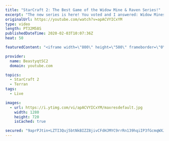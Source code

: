 ```yaml
---
title: "StarCraft 2: The Best Game of the Widow Mine & Raven Series!"
excerpt: "The new series is here! You voted and I answered: Widow Mines & Ravens to Grandmaster has arrived!  2019 Best Moments video: https://youtu.be/FEAEwkYcUS0  #WidowMineRaven #Beastyqt #StarCraft2 #SC2  Feel free to let me know if you have any suggestions for future videos. I hope you guys enjoy this one!"
originalUrl: https://youtube.com/watch?v=apACVYICxYM
type: video
length: PT32M58S
publishedDateTime: 2020-02-03T10:07:36Z
heat: 50

featuredContent: "<iframe width=\"800\" height=\"500\" frameborder=\"0\" src=\"https://www.youtube.com/embed/apACVYICxYM\" allow=\"accelerometer; autoplay; encrypted-media; gyroscope; picture-in-picture\" allowfullscreen></iframe>"

provider:
  name: BeastyqtSC2
  domain: youtube.com

topics:
  - StarCraft 2
  - Terran
tags:
  - Live

images:
  - url: https://i.ytimg.com/vi/apACVYICxYM/maxresdefault.jpg
    width: 1280
    height: 720
    isCached: true

secured: "9aprPJtin+LZTI3Quj5btNkBIZZ8jivCFdHJMYC9rrRn139hqiIP3fGcmqWXJCDcWk1dI5IOLZ/XCFr3yNKbLw0cGU7CqOyYuExuJ767Pp1jbRJ+ZLv49s0UEdGuO/bwvHTEdWtn/zDTgwRquB0NNA67C6dyY5EMLQombZbScSJfGF+fVtAeT62LYB1GLopodvCd00QWm03EzFUMbXcylcX54+FkIeWLGIaLhu4doMjkN07LLyKbg3AQatSQpwwKqDYF6D06BOgrAbDPW9dUvEEEsU0Bvio3aYrbPSLq2kUrK/M7ncIiLfnyDlGeIPqnYdFUKPybknbxmivfQYpbImh1fmyvCuARPU5vxLso8LVwauyPGsCTEj+fz663MkUJTMGkfargSPEENnQG2T+D2mZdHxfwR22O9BgorVYVXfM=;CTFbzhAd/ldW6HvPfMHJow=="
---
```


